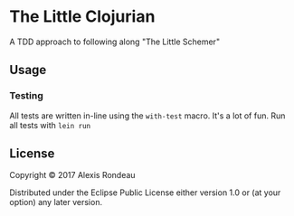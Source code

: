 # The Little Clojurian

A TDD approach to following along "The Little Schemer"

## Usage

### Testing

All tests are written in-line using the `with-test` macro. It's a lot of fun. Run all tests with `lein run`

## License

Copyright © 2017 Alexis Rondeau

Distributed under the Eclipse Public License either version 1.0 or (at
your option) any later version.

